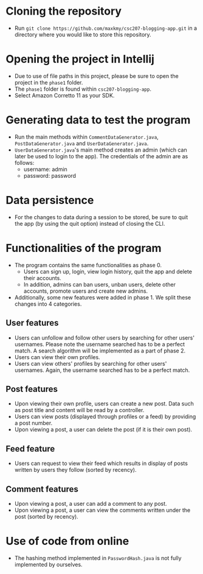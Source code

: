 # Cloning the repository 
- Run `git clone https://github.com/maxkmy/csc207-blogging-app.git` in a directory where you would like to store this repository. 

# Opening the project in Intellij 
- Due to use of file paths in this project, please be sure to open the project in the `phase1` folder. 
- The `phase1` folder is found within `csc207-blogging-app`.
- Select Amazon Corretto 11 as your SDK. 

# Generating data to test the program
- Run the main methods within `CommentDataGenerator.java`, `PostDataGenerator.java` and `UserDataGenerator.java`.
- `UserDataGenerator.java`'s main method creates an admin (which can later be used to login to the app). The credentials of the admin are as follows: 
  - username: admin
  - password: password 

# Data persistence 
- For the changes to data during a session to be stored, be sure to quit the app (by using the quit option) instead of closing the CLI.

# Functionalities of the program 
- The program contains the same functionalities as phase 0. 
  - Users can sign up, login, view login history, quit the app and delete their accounts. 
  - In addition, admins can ban users, unban users, delete other accounts, promote users and create new admins. 
- Additionally, some new features were added in phase 1. We split these changes into 4 categories. 

## User features 
- Users can unfollow and follow other users by searching for other users' usernames. Please note the username searched has to be a perfect match. A search algorithm will be implemented as a part of phase 2. 
- Users can view their own profiles. 
- Users can view others' profiles by searching for other users' usernames. Again, the username searched has to be a perfect match. 

## Post features 
- Upon viewing their own profile, users can create a new post. Data such as post title and content will be read by a controller. 
- Users can view posts (displayed through profiles or a feed) by providing a post number. 
- Upon viewing a post, a user can delete the post (if it is their own post). 

## Feed feature 
- Users can request to view their feed which results in display of posts written by users they follow (sorted by recency). 

## Comment features 
- Upon viewing a post, a user can add a comment to any post. 
- Upon viewing a post, a user can view the comments written under the post (sorted by recency). 

# Use of code from online
- The hashing method implemented in `PasswordHash.java` is not fully implemented by ourselves.

